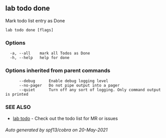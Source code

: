 ## lab todo done

Mark todo list entry as Done

```
lab todo done [flags]
```

### Options

```
  -a, --all    mark all Todos as Done
  -h, --help   help for done
```

### Options inherited from parent commands

```
      --debug      Enable debug logging level
      --no-pager   Do not pipe output into a pager
      --quiet      Turn off any sort of logging. Only command output is printed
```

### SEE ALSO

* [lab todo](lab_todo.md)	 - Check out the todo list for MR or issues

###### Auto generated by spf13/cobra on 20-May-2021
